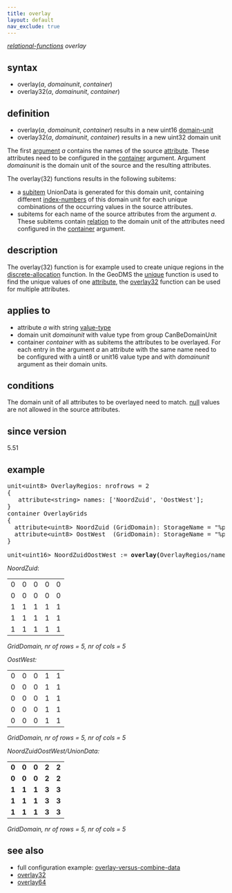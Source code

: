 ```yaml
---
title: overlay
layout: default
nav_exclude: true
---
```

*[relational-functions](relational-functions) overlay*

## syntax

- overlay(*a*, *domainunit*, *container*)
- overlay32(*a*, *domainunit*, *container*)

## definition

- overlay(*a*, *domainunit*, *container*) results in a new uint16 [domain-unit](domain-unit)
- overlay32(*a*, *domainunit*, *container*) results in a new uint32 domain unit

The first [argument](argument) *a* contains the names of the source [attribute](attribute). These attributes need to be configured in the [container](container) argument. 
Argument *domainunit* is the domain unit of the source and the resulting attributes.

The overlay(32) functions results in the following subitems:

- a [subitem](subitem) UnionData is generated for this domain unit, containing different [index-numbers](index-numbers) of this domain unit for each unique combinations of the occurring values in the source attributes.
- subitems for each name of the source attributes from the argument *a*. These subitems contain [relation](relation) to the domain unit of the attributes need configured in the [container](container) argument.

## description

The overlay(32) function is for example used to create unique regions in the [discrete-allocation](discrete-allocation) function. In the GeoDMS the [unique](unique) function is used to find the unique values of one [attribute](attribute), the [overlay32](overlay32) function can be used for multiple attributes.

## applies to

- attribute *a* with string [value-type](value-type)
- domain unit *domainunit* with value type from group CanBeDomainUnit
- container *container* with as subitems the attributes to be overlayed. For each entry in the argument *a* an attribute with the same name need to be configured with a uint8 or unit16 value type and with *domainunit* argument as their domain units.

## conditions

The domain unit of all attributes to be overlayed need to match. [null](null) values are not allowed in the source attributes.

## since version

5.51

## example

<pre>
unit&lt;uint8&gt; OverlayRegios: nrofrows = 2
{
   attribute&lt;string&gt; names: ['NoordZuid', 'OostWest'];
}
container OverlayGrids
{
  attribute&lt;uint8&gt; NoordZuid (GridDomain): StorageName = "%projdir%/data/overlayNZ.asc";
  attribute&lt;uint8&gt; OostWest  (GridDomain): StorageName = "%projdir%/data/overlayOW.asc";
}

unit&lt;uint16&gt; NoordZuidOostWest := <B>overlay(</B>OverlayRegios/names, GridDomain, OverlayGrids<B>)</B>;
</pre>

*NoordZuid*:

| | | | | |
|-|-|-|-|-|
|0|0|0|0|0|
|0|0|0|0|0|
|1|1|1|1|1|
|1|1|1|1|1|
|1|1|1|1|1|

*GridDomain, nr of rows = 5, nr of cols = 5*


*OostWest:*

| | | | | |
|-|-|-|-|-|
|0|0|0|1|1|
|0|0|0|1|1|
|0|0|0|1|1|
|0|0|0|1|1|
|0|0|0|1|1|

*GridDomain, nr of rows = 5, nr of cols = 5*


*NoordZuidOostWest/UnionData:*

|     |     |     |     |     |
|-----|-----|-----|-----|-----|
|**0**|**0**|**0**|**2**|**2**|
|**0**|**0**|**0**|**2**|**2**|
|**1**|**1**|**1**|**3**|**3**|
|**1**|**1**|**1**|**3**|**3**|
|**1**|**1**|**1**|**3**|**3**|

*GridDomain, nr of rows = 5, nr of cols = 5*

## see also

- full configuration example: [overlay-versus-combine-data](overlay-versus-combine-data)
- [overlay32](overlay32)
- [overlay64](overlay64)
